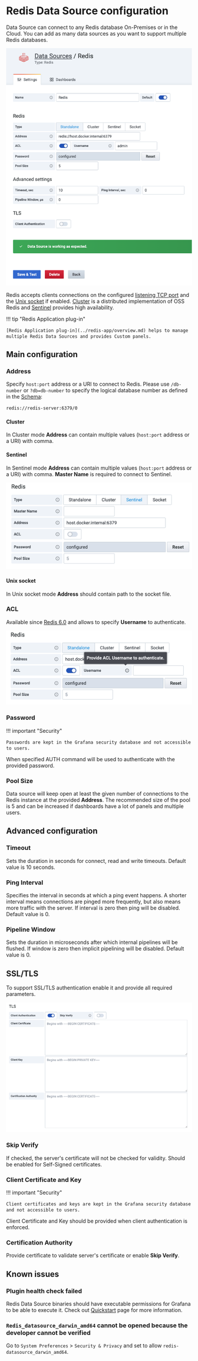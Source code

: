 # Redis Data Source configuration

Data Source can connect to any Redis database On-Premises or in the Cloud. You can add as many data sources as you want to support multiple Redis databases.

![Datasource](../images/redis-datasource/config/config-editor.png)

Redis accepts clients connections on the configured [listening TCP port](#standalone) and the [Unix socket](#unix-socket) if enabled. [Cluster](#cluster) is a distributed implementation of OSS Redis and [Sentinel](#sentinel) provides high availability.

!!! tip "Redis Application plug-in"

    [Redis Application plug-in](../redis-app/overview.md) helps to manage multiple Redis Data Sources and provides Custom panels.

## Main configuration

### Address

Specify `host:port` address or a URI to connect to Redis. Please use `/db-number` or `?db=db-number` to specify the logical database number as defined in the [Schema](https://www.iana.org/assignments/uri-schemes/prov/redis):

```bash
redis://redis-server:6379/0
```

#### Cluster

In Cluster mode **Address** can contain multiple values (`host:port` address or a URI) with comma.

#### Sentinel

In Sentinel mode **Address** can contain multiple values (`host:port` address or a URI) with comma. **Master Name** is required to connect to Sentinel.

![Sentinel configuration](../images/redis-datasource/config/sentinel.png)

#### Unix socket

In Unix socket mode **Address** should contain path to the socket file.

### ACL

Available since [Redis 6.0](https://redis.io/topics/acl) and allows to specify **Username** to authenticate.

![ACL enabled](../images/redis-datasource/config/acl.png)

### Password

!!! important "Security"

    Passwords are kept in the Grafana security database and not accessible to users.

When specified AUTH command will be used to authenticate with the provided password.

### Pool Size

Data source will keep open at least the given number of connections to the Redis instance at the provided **Address**. The recommended size of the pool is 5 and can be increased if dashboards have a lot of panels and multiple users.

## Advanced configuration

### Timeout

Sets the duration in seconds for connect, read and write timeouts. Default value is 10 seconds.

### Ping Interval

Specifies the interval in seconds at which a ping event happens. A shorter interval means connections are pinged more frequently, but also means more traffic with the server. If interval is zero then ping will be disabled. Default value is 0.

### Pipeline Window

Sets the duration in microseconds after which internal pipelines will be flushed. If window is zero then implicit pipelining will be disabled. Default value is 0.

## SSL/TLS

To support SSL/TLS authentication enable it and provide all required parameters.

![TLS enabled](../images/redis-datasource/config/tls.png)

### Skip Verify

If checked, the server's certificate will not be checked for validity. Should be enabled for Self-Signed certificates.

### Client Certificate and Key

!!! important "Security"

    Client certificates and keys are kept in the Grafana security database and not accessible to users.

Client Certificate and Key should be provided when client authentication is enforced.

### Certification Authority

Provide certificate to validate server's certificate or enable **Skip Verify**.

## Known issues

### Plugin health check failed

Redis Data Source binaries should have executable permissions for Grafana to be able to execute it. Check out [Quickstart](../quickstart.md#install-without-internet-access) page for more information.

### `Redis_datasource_darwin_amd64` cannot be opened because the developer cannot be verified

Go to `System Preferences` > `Security & Privacy` and set to allow `redis-datasource_darwin_amd64`.
